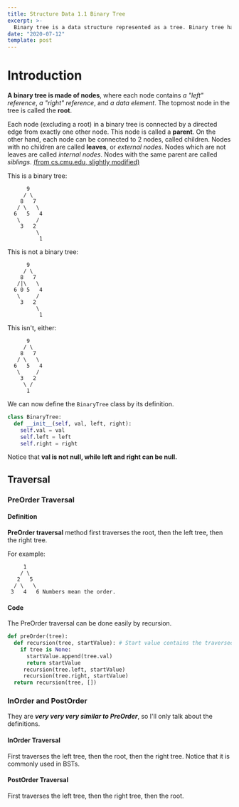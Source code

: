 ```yaml
---
title: Structure Data 1.1 Binary Tree
excerpt: >-
  Binary tree is a data structure represented as a tree. Binary tree have three traversing ways, and in-order traversal is usually used in Binary Search Trees (BSTs), while post-order traversal is usually used in parsing.
date: "2020-07-12"
template: post
---
```


# Introduction
**A binary tree is made of nodes**, where each node contains *a "left" reference*, *a "right" reference*, and *a data element*. The topmost node in the tree is called the **root**.

Each node (excluding a root) in a binary tree is connected by a directed edge from exactly one other node. This node is called a **parent**. On the other hand, each node can be connected to 2 nodes, called children. Nodes with no children are called **leaves**, or *external nodes*. Nodes which are not leaves are called *internal nodes*. Nodes with the same parent are called *siblings*. [(from cs.cmu.edu, slightly modified)](https://www.cs.cmu.edu/~adamchik/15-121/lectures/Trees/trees.html)

This is a binary tree:
```
      9
     / \
    8   7
   / \   \
  6   5   4
   \     /
    3   2
         \
          1
```

This is not a binary tree:
```
      9
     / \
    8   7
   /|\   \
  6 0 5   4
   \     /
    3   2
         \
          1
```
This isn't, either:
```
      9
     / \
    8   7
   / \   \
  6   5   4
   \     /
    3   2
     \ /
      1
```

We can now define the `BinaryTree` class by its definition.

```python
class BinaryTree:
  def __init__(self, val, left, right):
    self.val = val
    self.left = left
    self.right = right
```
Notice that **val is not null, while left and right can be null.**

## Traversal

### PreOrder Traversal

#### Definition

**PreOrder traversal** method first traverses the root, then the left tree, then the right tree.

For example:

```
     1
    / \
   2   5
  / \   \
 3   4   6 Numbers mean the order.
```

#### Code
The PreOrder traversal can be done easily by recursion.

```python
def preOrder(tree):
  def recursion(tree, startValue): # Start value contains the traversed nodes
    if tree is None:
      startValue.append(tree.val)
      return startValue
     recursion(tree.left, startValue)
     recursion(tree.right, startValue)
  return recursion(tree, [])
```

### InOrder and PostOrder

They are *__very very very similar to PreOrder__*, so I'll only talk about the definitions.

#### InOrder Traversal

First traverses the left tree, then the root, then the right tree. Notice that it is commonly used in BSTs.

#### PostOrder Traversal

First traverses the left tree, then the right tree, then the root.
